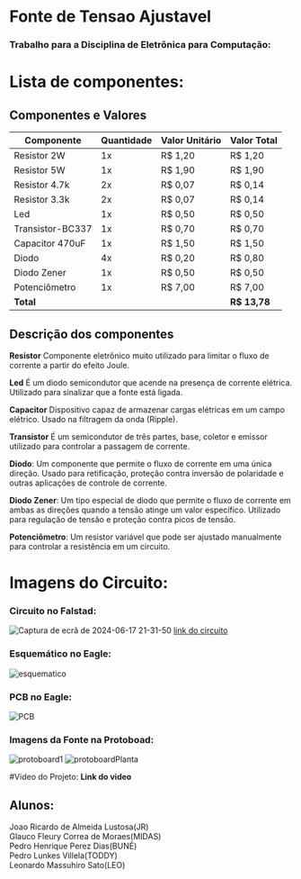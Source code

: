 # Fonte de Tensao Ajustavel
### Trabalho para a Disciplina de Eletrônica para Computação:

# Lista de componentes:
## Componentes e Valores

| Componente          | Quantidade | Valor Unitário | Valor Total |
|---------------------|------------|----------------|-------------|
| Resistor 2W         | 1x         | R$ 1,20        | R$ 1,20     |
| Resistor 5W         | 1x         | R$ 1,90        | R$ 1,90     |
| Resistor 4.7k       | 2x         | R$ 0,07        | R$ 0,14     |
| Resistor 3.3k       | 2x         | R$ 0,07        | R$ 0,14     |
| Led                 | 1x         | R$ 0,50        | R$ 0,50     |
| Transistor-BC337    | 1x         | R$ 0,70        | R$ 0,70     |
| Capacitor 470uF     | 1x         | R$ 1,50        | R$ 1,50     |
| Diodo               | 4x         | R$ 0,20        | R$ 0,80     |
| Diodo Zener         | 1x         | R$ 0,50        | R$ 0,50     |
| Potenciômetro       | 1x         | R$ 7,00        | R$ 7,00     |
| **Total**           |            |                | **R$ 13,78**|

## Descrição dos componentes

**Resistor** Componente eletrônico muito utilizado para limitar o fluxo de corrente a partir do efeito Joule.

**Led** É um diodo semicondutor que acende na presença de corrente elétrica. Utilizado para sinalizar que a fonte está ligada.

**Capacitor** Dispositivo capaz de armazenar cargas elétricas em um campo elétrico. Usado na filtragem da onda (Ripple).

**Transistor** É um semicondutor de três partes, base, coletor e emissor utilizado para controlar a passagem de corrente.

 **Diodo**: Um componente que permite o fluxo de corrente em uma única direção. Usado para retificação, proteção contra inversão de polaridade e outras aplicações de controle de corrente.

 **Diodo Zener**: Um tipo especial de diodo que permite o fluxo de corrente em ambas as direções quando a tensão atinge um valor específico. Utilizado para regulação de tensão e proteção contra picos de tensão.

 **Potenciômetro**: Um resistor variável que pode ser ajustado manualmente para controlar a resistência em um circuito.

# Imagens do Circuito:
### Circuito no Falstad:
![Captura de ecrã de 2024-06-17 21-31-50](https://github.com/JoaoRicardoLust/Fonte_de_Tensao_Ajustavel/assets/162384930/2487f8fc-fb85-4c25-8210-4fcaf2a393f6)
[link do circuito](https://tinyurl.com/2d65m2x8)

### Esquemático no Eagle:
![esquematico](https://github.com/JoaoRicardoLust/Fonte_de_Tensao_Ajustavel/assets/162384930/4cb7db2c-e899-4abe-bb72-872c4150f1cd)

### PCB no Eagle:
![PCB](https://github.com/JoaoRicardoLust/Fonte_de_Tensao_Ajustavel/assets/162384930/cd9e1b3a-ef9e-4244-8eac-7ef6038c22d7)

### Imagens da Fonte na Protoboad:
![protoboard1](https://github.com/JoaoRicardoLust/Fonte_de_Tensao_Ajustavel/assets/162384930/ad0447df-37ac-4f9e-a7b0-30960c2cbbeb)
![protoboardPlanta](https://github.com/JoaoRicardoLust/Fonte_de_Tensao_Ajustavel/assets/162384930/0e2ab70e-f12d-4752-8a46-8c290d480563)

#Video do Projeto:
**Link do video**

## Alunos:

Joao Ricardo de Almeida Lustosa(JR)  
Glauco Fleury Correa de Moraes(MIDAS)  
Pedro Henrique Perez Dias(BUNÉ)  
Pedro Lunkes Villela(TODDY)  
Leonardo Massuhiro Sato(LEO)  
